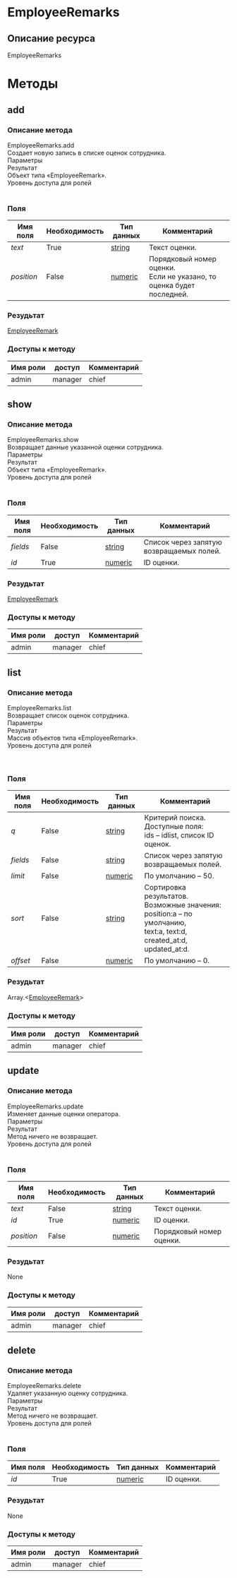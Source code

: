 
# EmployeeRemarks

## Описание ресурса
EmployeeRemarks<br/>
# Методы

## add

### Описание метода
EmployeeRemarks.add<br/>Создает новую запись в списке оценок сотрудника.<br/>Параметры<br/>Результат<br/>Объект типа «EmployeeRemark».<br/>Уровень доступа для ролей<br/><br/>
### Поля

| Имя поля | Необходимость | Тип данных | Комментарий |
|---|---|---|---|
|*text*|True|[string](/docs/types/string.md)|Текст оценки.<br/>|
|*position*|False|[numeric](/docs/types/numeric.md)|Порядковый номер оценки.<br/>Если не указано, то оценка будет последней.<br/>|

### Резудьтат
[EmployeeRemark](/docs/types/EmployeeRemark.md)
### Доступы к методу

| Имя роли | доступ | Комментарий |
|---|---|---|
|admin|manager|chief|chief_partner|operator|admin_partner
## show

### Описание метода
EmployeeRemarks.show<br/>Возвращает данные указанной оценки сотрудника.<br/>Параметры<br/>Результат<br/>Объект типа «EmployeeRemark».<br/>Уровень доступа для ролей<br/><br/>
### Поля

| Имя поля | Необходимость | Тип данных | Комментарий |
|---|---|---|---|
|*fields*|False|[string](/docs/types/string.md)|Список через запятую возвращаемых полей.<br/>|
|*id*|True|[numeric](/docs/types/numeric.md)|ID оценки.<br/>|

### Резудьтат
[EmployeeRemark](/docs/types/EmployeeRemark.md)
### Доступы к методу

| Имя роли | доступ | Комментарий |
|---|---|---|
|admin|manager|chief|chief_partner|operator|admin_partner
## list

### Описание метода
EmployeeRemarks.list<br/>Возвращает список оценок сотрудника.<br/>Параметры<br/>Результат<br/>Массив объектов типа «EmployeeRemark».<br/>Уровень доступа для ролей<br/><br/><br/>
### Поля

| Имя поля | Необходимость | Тип данных | Комментарий |
|---|---|---|---|
|*q*|False|[string](/docs/types/string.md)|Критерий поиска.<br/>Доступные поля:<br/>ids – idlist, список ID оценок.<br/>|
|*fields*|False|[string](/docs/types/string.md)|Список через запятую возвращаемых полей.<br/>|
|*limit*|False|[numeric](/docs/types/numeric.md)|По умолчанию – 50.<br/>|
|*sort*|False|[string](/docs/types/string.md)|Сортировка результатов.<br/>Возможные значения:<br/>position:a – по умолчанию,<br/>text:a, text:d,<br/>created_at:d,<br/>updated_at:d.<br/>|
|*offset*|False|[numeric](/docs/types/numeric.md)|По умолчанию – 0.<br/>|

### Резудьтат
Array.<[EmployeeRemark](/docs/types/EmployeeRemark.md)>
### Доступы к методу

| Имя роли | доступ | Комментарий |
|---|---|---|
|admin|manager|chief|chief_partner|operator|admin_partner
## update

### Описание метода
EmployeeRemarks.update<br/>Изменяет данные оценки оператора.<br/>Параметры<br/>Результат<br/>Метод ничего не возвращает.<br/>Уровень доступа для ролей<br/><br/>
### Поля

| Имя поля | Необходимость | Тип данных | Комментарий |
|---|---|---|---|
|*text*|False|[string](/docs/types/string.md)|Текст оценки.<br/>|
|*id*|True|[numeric](/docs/types/numeric.md)|ID оценки.<br/>|
|*position*|False|[numeric](/docs/types/numeric.md)|Порядковый номер оценки.<br/>|

### Резудьтат
None
### Доступы к методу

| Имя роли | доступ | Комментарий |
|---|---|---|
|admin|manager|chief|chief_partner|operator|admin_partner
## delete

### Описание метода
EmployeeRemarks.delete<br/>Удаляет указанную оценку сотрудника.<br/>Параметры<br/>Результат<br/>Метод ничего не возвращает.<br/>Уровень доступа для ролей<br/><br/>
### Поля

| Имя поля | Необходимость | Тип данных | Комментарий |
|---|---|---|---|
|*id*|True|[numeric](/docs/types/numeric.md)|ID оценки.<br/>|

### Резудьтат
None
### Доступы к методу

| Имя роли | доступ | Комментарий |
|---|---|---|
|admin|manager|chief|chief_partner|operator|admin_partner